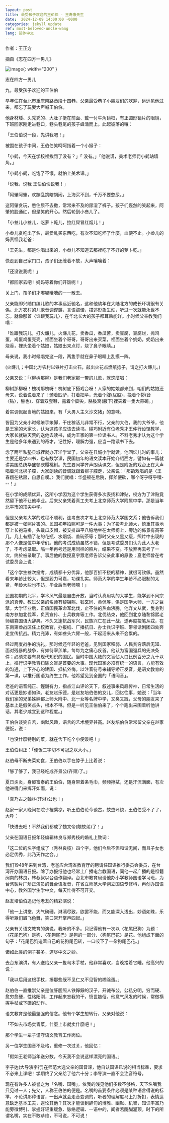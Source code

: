 ```yaml
---
layout: post
title: 最受孩子欢迎的王伯伯 - 王寿康先生
date:  2024-12-09 14:00:00 -0000
categories: jekyll update
ref: most-beloved-uncle-wang
lang: 简体中文
---
```


作者：王正方

摘自《志在四方一男儿》

![image](/assets/imgs/peterwang_trilogy3.jpg "志在四方一男儿"){: width="200" }

志在四方一男儿

九，最受孩子欢迎的王伯伯

早年住在台北市重庆南路叁段十四巷，父亲最受巷子小朋友们的欢迎，远远见他过来，都忘了玩耍大声喊王伯伯。

他身材矮、头秃秃的、大肚子挺在前面、戴一付牛角镜框，有正圆形镜片的眼镜，下班回家刚走进巷口，巷头巷尾的孩子蜂涌而上。此起彼落的嚷：

「王伯伯说一段，先讲我吧！」

被围在孩子中间，王伯伯笑呵呵指着一个小猴子：

「小鹤，今天在学校裡挨罚了没有？」「 没有。」「他说谎，美术老师罚小鹤站墙角。」 

「小鹤小鹤，吃饱了不饿，就怕上美术课。」

「说我，说我 王伯伯快说我！」

「阿肇阿肇，欢蹦乱跳瞎胡闹，上海买不到，千万不要憋尿。」

这阿肇贪玩，憋住尿不去撒，常常来不及的尿湿了裤子。孩子们轰然的笑起来，阿肇的脸通红，但是笑的开心。然后轮到小叁儿了。

「小叁儿小叁儿，吃萝卜乾儿，拉红屎冒红烟儿！」

小叁儿贪吃出了名，最爱乱买东西吃，有次不知吃坏了什麼，血便不止。小叁儿的妈责怪我老爸：

「王先生，都是你唱出来的，小叁儿不知道去那裡吃了不好的萝卜乾。」

快走到自己家门口，孩子们还缠着不放，大声嚷嚷着：

「还没说我呢！」

「都回家去吧！妈妈等着你们开饭呢！」 

关上门，孩子们才嘟嘟囔囔的一一散去。

父亲能即兴随口编儿歌的本事远近驰名，这和他幼年在大陆北方的成长环境很有关係。北方农村的儿歌音调鏗鏘，言语詼谐，描述形象生动，听过一次就能永世不忘。就像那首〈谁跟我玩儿〉，在华北长大的孩子都耳熟能详。小时候父亲教我们唱：

「谁跟我玩儿，打火燫儿，火燫儿花，卖香瓜，香瓜苦，卖豆腐，豆腐烂，摊鸡蛋，鸡蛋鸡蛋壳壳，裡面坐着个哥哥，哥哥出来买菜，裡面坐着个奶奶，奶奶出来烧香，裡头坐着个姑娘，姑娘出来点灯，烧了鼻子眼睛。」

母亲说，我小时候唱完这一段，两隻手就在鼻子眼睛上乱摸一阵。

(火燫儿；中国北方农村以铁片打击火石，敲出火花点燃纸捻子，谓之打火燫儿。)

父亲又说：「〈柳树那柳〉是我们老家那一带的儿歌，就这麼唱：

柳树那柳呀！槐树那槐呀！槐树底下搭戏台呀！人家的姑娘都来到，咱们的姑娘还毋来，说着说着来了！骑着匹驴，打着把伞，光着个腚(屁股)，挽着个拶(音〈钻〉，髻也)，穿着双套鞋，露着个脚尖，胳肢窝(腋下)裡夹着一隻大蒜碗。」

着实调侃起当地的姑娘来，有「大男人主义沙文猪」的意味。

皆因为父亲小时候笨手笨脚，干庄稼活儿非常不行，父亲的大伯，我的大爷爷，他是王家的大家长，认为这孩子应该去读书。碰巧附近有位老秀才王仲行设馆教学，大家长就破天荒的送他去读书，成为王家的第一位读书人。不料老秀才认为这个学生是他多年来遇到的奇才，记性好，理解力强，应当一路读书下去。

念了两年私塾县城裡就办开洋学堂了，父亲在县城小学就读。他回忆儿时的事儿：主要还是学四书，也有数学课，民国初年的语文读本开始介绍西方，譬如有一篇就讲美国总统华盛顿砍樱桃树。先生要同学齐声朗读课文，但是附近的戏台正在大声唱着河北梆子腔，大家朗读的音调就跟着梆子腔走，父亲说：「那齣戏唱的是〈王春娥在绣房，自思自嘆。〉我们就唱：华盛顿在后院，挥斧便砍，哪个呀乎呀乎嘿---！」

在小学的成绩优异，这所小学因为这个学生获得多次表扬和津贴，校方为了津贴竟然留下他不让他毕业。后来父亲凭着真工夫考上北京师范大学附属中学，那是当年北平市的顶尖中学。

但是父亲考大学的过程不顺利，连考叁次才考上北京师范大学国文系；他告诉我们都是被一张照片害的。民国初年拍照可是一件大事；为了投考北师大，慎重其事地穿上长袍马褂，头戴瓜皮帽，被安排四平八稳地坐在太师椅上，旁边的佈景有高茶几，几上有插了花的花瓶、水烟袋、盖碗茶等；那时父亲又黑又瘦，照片中出现的那个人像是位中年爷们。他的考试成绩虽然不错，但是考试委员们认为此人太老了，不考虑录取。隔一年再考还是用同样的照片，结果不变。不放弃再去考了一次，终於被录取了。事后他的教授夏宇眾老师告诉父亲此事的原委；夏老师曾在考试委员会上说： 

「这个学生叁次投考，成绩都十分优异，他那百折不挠的精神，就很可钦佩。虽然看来年龄比较大，但是毅力可嘉，功课扎实。师范大学的学生年龄不必限制的太紧，年龄大些也不妨，毕业后当老师嘛！」

民国初期的北平，学术风气最是自由开放，当时认真用功的大学生，能学到不同宗派的真传。教过父亲的名师有黎锦熙、钱玄同、黄侃等，俱是国学大师、一方之巨擘。大学毕业后，正值国民革命军北伐，止不住的热血沸腾，他弃文从武，隻身到南方参加北伐军，负责宣传、士兵教育等工作。北伐结束，他回到北京随黎锦熙老师编篡国语大辞典。不久又逢抗战军兴，民族兴亡在此一战，遂再度投笔从戎，在东南第叁战区任上校教官，办报纸、广播抗日、办士兵识字班、带领话剧团四处奔走宣传抗战。精力充沛，有如叁头六臂一般，干起活来从来不会累的。

经过两度战争的洗礼，那时候还年轻的老爸，见到国家积弱、人民贫穷落后无知、面对残暴的战争，有如待宰羔羊，每每为之痛心疾首。他认为富国强兵的先决条件；必须先要有具现代知识的国民。当时中国大陆的文盲佔人口比例百分之九十以上，推行识字教育扫除文盲是首要的大事。现代国家必须有统一的语言，方能有效的沟通，上下齐心的建国、抵抗外侮。以注音符号来辅导矫正发音，是语文教育的第一课，以推行国语为终生工作，他希望见到全国的「语同音」。

老爸的语音纯正、鏗鏘有力，指点江山评论天下，叙述事来风趣传神，日常生活的对话更是妙语如珠。老友赵乐德，是赵友培伯伯的女儿，回忆往事，她说：「当年我们家的兄弟姊妹都上师大附中、北一女等名牌中学，又臭又跩，父母的朋友来了基本上是假笑点头，根本不甩。但是一听见王伯伯来了，个个跑出来围着听他讲话，其老少咸宜到这种程度。」

王伯伯谈笑自若，幽默风趣，语言的艺术境界甚高。赵友培伯伯常常留父亲在赵家便饭，说：

「也没什麼特别的菜，就在舍下吃个小便饭吧！」

王伯伯纠正：「便饭二字切不可冠之以大小。」

赵伯母不断夹菜劝食，王伯伯以手在脖子上比着说：

「够了够了，我已经吃成齐景公(齐颈)了。」

夏日炎炎，身躯富泰的王伯伯，随身带着条毛巾，频频擦拭，还是汗流满面，有次他进得门来挥汗如雨，说：

「真乃古之翰林(汗淋)公也！」

赵家一家人晚间在院子裡乘凉，听王伯伯论今谈古，蚊虫环绕，王伯伯受不了了，大呼：

「快进去吧！不然我们都成了魏文帝(餵蚊弟)了！」

父亲在国语日报年轻编辑林良与郑秀枝的婚礼上致词： 

「这二位的名字组成了〈秀林良枝〉四个字，他们今后不但和谐无间，而且子女也必定优秀，此乃天作之合。」

我们1948年来到台湾，老爸应台湾省教育厅的聘请任国语推行委员会委员，在台湾开办国语日报。除了办报纸他也经常上广播电台教国语，同他一起广播的是祖籍闽南的林良，林叔叔以台语作翻译。台北市教育局请他办小学教师国语学习班，为台湾製片厂矫正演员的舞台语发音，在省立师范大学创立国语专修科，再创办国语中心，教外国学生学中文，每天忙得不可开交。

赵友培伯伯追记他老友的精彩演说：

「他一上讲堂，大气磅礡，淋漓尽致，欲罢不能，而又能深入浅出，妙语如珠，乐得听眾们眉飞色舞，笑口常开掌声四起。」

父亲有关语文教育的演说，我听的不多。只记得他有一次以〈花尾巴狗〉为题：〈花尾巴狗〉是狗、〈花狗尾巴〉是狗的一部分、〈狗尾巴花〉是花。他组成下面的句子：「花尾巴狗追着自己的花狗尾巴转，一口咬下了一朵狗尾巴花。」

诸如此类的例子甚多，道尽中文之妙。

去台东演讲，有人送给父亲一隻乌木手杖，他非常喜欢，当晚搂着它睡。他高兴的说：

「我以后用这根手杖，揍那些既不见仁又不见智的糊涂蛋。」

赵伯伯一直推崇父亲是位肝胆照人铁錚錚的汉子，开诚布公，公私分明，穷而硬、愈穷愈硬，性格阳刚，工作起来忘我的干，愤世嫉俗。他意气风发的时候，常做横挥手杖或下砸的动作。

语文教育是他最坚强的信念。他有个学生想转行，父亲对他说：

「不如去市场卖青菜，什麼上市就卖什麼吧！」

那个学生一辈子谨守语文教育工作岗位。

另一位学生国音不及格，重修一次过关，他回忆：

   「假如王老师当年送分数，今天我不会说这样漂亮的国语。」
   
李子达(大导演李行)在师范大选父亲的国音课，他自认国语已说的相当标準，要求不必来上课吧！学期终了父亲给了他六十分；李导演一直不会注音符号。

现在有许多人被誉之为「名嘴、国嘴」，依我的浅见他们多数不够格，天下名嘴我只见过一人；先父，人称王伯伯的便是。名嘴的首要条件必须是某种语言得说的标準，不论讲那种语言，一出声就会走音变调的，听者的理解度马上打折扣，表情达意缺乏基本工夫，遑论其他？其次才能谈到辞句的博雅、幽默、机智，知识丰富乃能旁徵博引、掌握好轻重缓急、脉络逻辑、一语中的，闻者若醍醐灌顶。时下的所谓名嘴，实在不敢恭维，不可说，不可说！

